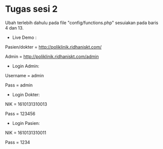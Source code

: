 # Tugas sesi 2

Ubah terlebih dahulu pada file "config/functions.php" sesuiakan pada baris 4 dan 13.

* Live Demo : 

Pasien/dokter = http://poliklinik.ridhaniskt.com/

Admin = http://poliklinik.ridhaniskt.com/admin

* Login Admin:

Username = admin 

Pass = admin

* Login Dokter:

NIK = 1610131310013 

Pass = 123456

* Login Pasien:

NIK = 1610131310011

Pass = 1234



